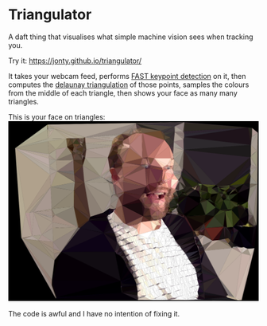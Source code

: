 Triangulator
============

A daft thing that visualises what simple machine vision sees when tracking you.

Try it: https://jonty.github.io/triangulator/

It takes your webcam feed, performs [FAST keypoint detection](https://en.wikipedia.org/wiki/Features_from_accelerated_segment_test) on it, then computes the [delaunay triangulation](https://en.wikipedia.org/wiki/Delaunay_triangulation) of those points, samples the colours from the middle of each triangle, then shows your face as many many triangles.

This is your face on triangles:
![Example Triangulation](example.png)

The code is awful and I have no intention of fixing it.
